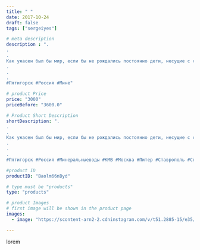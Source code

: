 ```yaml
---
title: " "
date: 2017-10-24
draft: false
tags: ["sergeiyes"]

# meta description
description : ".
.
.
Как ужасен был бы мир, если бы не рождались постоянно дети, несущие с собой невинность и возможность всякого совершенства!.
.
.
.
#Пятигорск #Россия #Мине"

# product Price
price: "3000"
priceBefore: "3600.0"

# Product Short Description
shortDescription: ".
.
.
Как ужасен был бы мир, если бы не рождались постоянно дети, несущие с собой невинность и возможность всякого совершенства!.
.
.
.
#Пятигорск #Россия #Минеральныеводы #КМВ #Москва #Питер #Ставрополь #Сочи #Симферополь #Севастополь #СКФО #УФО #Анапа #Краснодар #Екатеринбург #Челябинск #работа #Ессентуки #Железноводск #Кисловодск #бизнес #Ростовнадону #Владикавказ #Нижнийновгород #sergeystar #nl_int #biznes #бизнесидея  #Волгоград #churslabs"

#product ID
productID: "Baolm66nByd"

# type must be "products"
type: "products"

# product Images
# first image will be shown in the product page
images:
  - image: "https://scontent-arn2-2.cdninstagram.com/v/t51.2885-15/e35/25015456_311208022699400_839436222538448896_n.jpg?se=7&tp=1&_nc_ht=scontent-arn2-2.cdninstagram.com&_nc_cat=108&_nc_ohc=fzq5B7Pvr3gAX8ztzKI&ccb=7-4&oh=6f9654dcf33bd88a629044a99197897c&oe=60859B95&_nc_sid=86f79a&ig_cache_key=MTYzMjcyMDI2NzI0MzE2Njg3Nw%3D%3D.2-ccb7-4"

---
```

lorem

